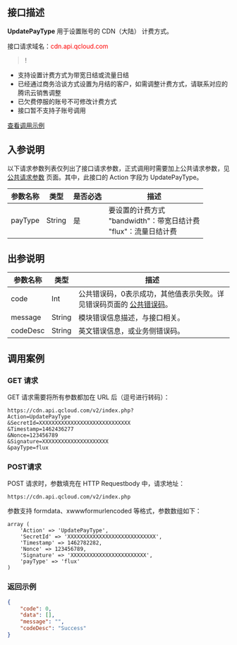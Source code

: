 ## 接口描述
**UpdatePayType**  用于设置账号的 CDN（大陆） 计费方式。

接口请求域名：<font style="color:red">cdn.api.qcloud.com</font>


>!
+ 支持设置计费方式为带宽日结或流量日结
+ 已经通过商务洽谈方式设置为月结的客户，如需调整计费方式，请联系对应的腾讯云销售调整
+ 已欠费停服的账号不可修改计费方式
+ 接口暂不支持子账号调用


[查看调用示例](https://cloud.tencent.com/document/product/228/1734)

## 入参说明
以下请求参数列表仅列出了接口请求参数，正式调用时需要加上公共请求参数，见 [公共请求参数](https://cloud.tencent.com/doc/api/231/4473) 页面。其中，此接口的 Action 字段为 UpdatePayType。

| 参数名称 | 类型   | 是否必选 | 描述                                                         |
| -------- | ------ | -------- | ------------------------------------------------------------ |
| payType  | String | 是       | 要设置的计费方式<br/>"bandwidth"：带宽日结计费<br/>"flux"：流量日结计费 |


## 出参说明
| 参数名称 | 类型   | 描述                                                         |
| -------- | ------ | ------------------------------------------------------------ |
| code     | Int    | 公共错误码，0表示成功，其他值表示失败。详见错误码页面的 [公共错误码](https://cloud.tencent.com/doc/api/231/5078#1.-.E5.85.AC.E5.85.B1.E9.94.99.E8.AF.AF.E7.A0.81)。 |
| message  | String | 模块错误信息描述，与接口相关。                               |
| codeDesc | String | 英文错误信息，或业务侧错误码。                               |

## 调用案例

### GET 请求
GET 请求需要将所有参数都加在 URL 后（逗号进行转码）：
```
https://cdn.api.qcloud.com/v2/index.php?
Action=UpdatePayType
&SecretId=XXXXXXXXXXXXXXXXXXXXXXXXXXXXX
&Timestamp=1462436277
&Nonce=123456789
&Signature=XXXXXXXXXXXXXXXXXXXXX
&payType=flux
```

### POST请求
POST 请求时，参数填充在 HTTP Requestbody 中，请求地址：
```
https://cdn.api.qcloud.com/v2/index.php
```
参数支持 formdata、xwwwformurlencoded 等格式，参数数组如下：

```
array (
	'Action' => 'UpdatePayType',
	'SecretId' => 'XXXXXXXXXXXXXXXXXXXXXXXXXXXX',
	'Timestamp' => 1462782282,
	'Nonce' => 123456789,
	'Signature' => 'XXXXXXXXXXXXXXXXXXXXXXXX',
	'payType' => 'flux'
)
```

### 返回示例
```json
{
    "code": 0,
    "data": [],
    "message": "",
    "codeDesc": "Success"
}
```


